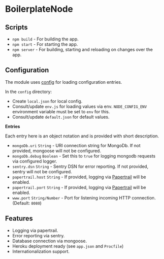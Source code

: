 # BoilerplateNode

## Scripts

- `npm build` - For building the app.
- `npm start` - For starting the app.
- `npm server` - For building, starting and reloading on changes over the app.

## Configuration

The module uses [config](https://www.npmjs.com/package/config) for loading configuration entries.

In the `config` directory:

- Create `local.json` for local config.
- Consult/update `env.js` for loading values via env. `NODE_CONFIG_ENV` environment variable must be set to `env` for this.
- Consult/update `default.json` for default values.

**Entries**

Each entry here is an object notation and is provided with short description.

- `mongoDb.uri` `String` - URI connection string for MongoDb. If not provided, mongoose will not be configured.
- `mongoDb.debug` `Boolean` - Set this to `true` for logging mongodb requests via configured logger.
- `sentry.dsn` `String` - Sentry DSN for error reporting. If not provided, sentry will not be configured.
- `papertrail.host` `String` - If provided, logging via [Papertrail](https://papertrail.com) will be enabled.
- `papertrail.port` `String` - If provided, logging via [Papertrail](https://papertrail.com) will be enabled.
- `www.port` `String/Number` - Port for listening incoming HTTP connection. (Default: `8080`)

## Features

- Logging via papertrail.
- Error reporting via sentry.
- Database connection via mongoose.
- Heroku deployment ready (see `app.json` and `Procfile`)
- Internationalization support.
